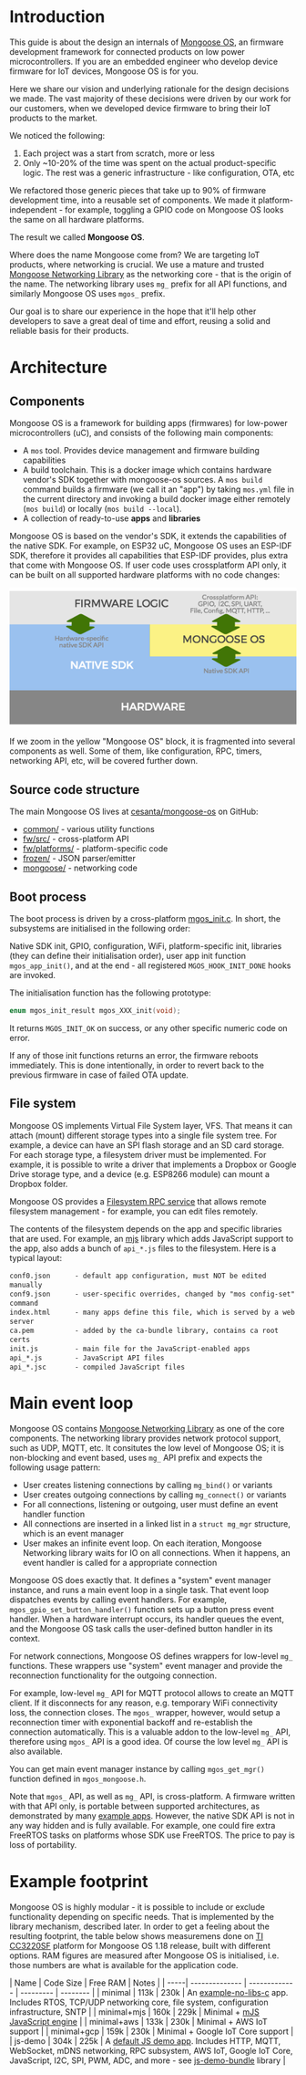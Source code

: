 # Introduction

This guide is about the design an internals of
[Mongoose OS](https://mongoose-os.com), an firmware development framework for
connected products on low power microcontrollers. If you are an embedded
engineer who develop device firmware for IoT devices, Mongoose OS is for you.

Here we share our vision and underlying rationale for the design decisions we made.
The vast majority of these decisions were driven by our work for our customers,
when we developed device firmware to bring their IoT products to the market.

We noticed the following:

1. Each project was a start from scratch, more or less
2. Only ~10-20% of the time was spent on the actual product-specific logic.
  The rest was a generic infrastructure - like configuration, OTA, etc

We refactored those generic pieces that take up to 90% of
firmware development time, into a reusable set of components. We made it
platform-independent - for example, toggling a GPIO code on Mongoose OS looks
the same on all hardware platforms.

The result we called **Mongoose OS**.

Where does the name Mongoose come from?
We are targeting IoT products, where networking is crucial. We use
a mature and trusted
[Mongoose Networking Library](https://github.com/cesanta/mongoose) as
the networking core - that is the origin of the name. The networking library
uses `mg_` prefix for all API functions, and similarly Mongoose OS uses
`mgos_` prefix.

Our goal is to share our experience in the hope that it'll help other
developers to save a great deal of time and effort, reusing a solid and
reliable basis for their products.


# Architecture

## Components

Mongoose OS is a framework for building apps (firmwares) for low-power
microcontrollers (uC), and consists of the following main components:

- A `mos` tool. Provides device management and firmware building capabilities
- A build toolchain. This is a docker image which contains hardware vendor's
  SDK together with mongoose-os sources. A `mos build` command builds a
  firmware (we call it an "app") by taking `mos.yml` file in the current
  directory and invoking a build docker image either remotely (`mos build`)
  or locally (`mos build --local`).
- A collection of ready-to-use **apps** and **libraries**

Mongoose OS is based on the vendor's SDK, it extends the capabilities
of the native SDK. For example, on ESP32 uC, Mongoose OS uses an ESP-IDF SDK,
therefore it provides all capabilities that ESP-IDF provides, plus extra that
come with Mongoose OS. If user code uses crossplatform API only, it can be
built on all supported hardware platforms with no code changes:

![](images/arch1.png)

If we zoom in the yellow "Mongoose OS" block, it is fragmented into several
components as well. Some of them, like configuration, RPC, timers,
networking API, etc, will be covered further down.

## Source code structure

The main Mongoose OS lives at
[cesanta/mongoose-os](https://github.com/cesanta/mongoose-os) on GitHub:

- [common/](https://github.com/cesanta/mongoose-os/tree/master/common) - various utility functions
- [fw/src/](https://github.com/cesanta/mongoose-os/tree/master/fw/src) - cross-platform API
- [fw/platforms/](https://github.com/cesanta/mongoose-os/tree/master/fw/platforms) - platform-specific code
- [frozen/](https://github.com/cesanta/mongoose-os/tree/master/frozen) - JSON parser/emitter
- [mongoose/](https://github.com/cesanta/mongoose-os/tree/master/mongoose) - networking code

## Boot process

The boot process is driven by a cross-platform
[mgos_init.c](https://github.com/cesanta/mongoose-os/blob/master/fw/src/mgos_init.c).
In short, the subsystems are initialised in the following order:

Native SDK init, GPIO, configuration, WiFi, platform-specific init,
libraries (they can define their initialisation order),
user app init function `mgos_app_init()`,
and at the end - all registered `MGOS_HOOK_INIT_DONE` hooks are invoked.

The initialisation function has the following prototype:

```c
enum mgos_init_result mgos_XXX_init(void);
```

It returns `MGOS_INIT_OK` on success, or any other specific numeric code
on error.

If any of those init functions returns an error,
the firmware reboots immediately. This is done intentionally, in order to
revert back to the previous firmware in case of failed OTA update.


## File system

Mongoose OS implements Virtual File System layer, VFS. That means it can
attach (mount) different storage types into a single file system tree.
For example, a device can have an SPI flash storage and an SD card storage.
For each storage type, a filesystem driver must be implemented. For example,
it is possible to write a driver that implements a Dropbox or Google Drive
storage type, and a device (e.g. ESP8266 module) can mount a Dropbox folder.

Mongoose OS provides a
[Filesystem RPC service](/libraries/remote_management/rpc-service-fs.html)
that allows remote filesystem management - for example,
you can edit files remotely.

The contents of the filesystem depends on the app and specific libraries
that are used. For example, an [mjs](https://github.com/mongoose-os-libs/mjs)
library which adds JavaScript support to the app, also adds a bunch of
`api_*.js` files to the filesystem. Here is a typical layout:

```
conf0.json      - default app configuration, must NOT be edited manually
conf9.json      - user-specific overrides, changed by "mos config-set" command
index.html      - many apps define this file, which is served by a web server
ca.pem          - added by the ca-bundle library, contains ca root certs
init.js         - main file for the JavaScript-enabled apps
api_*.js        - JavaScript API files
api_*.jsc       - compiled JavaScript files
```

# Main event loop

Mongoose OS contains
[Mongoose Networking Library](https://github.com/cesanta/mongoose) as one
of the core components. The networking library provides network protocol
support, such as UDP, MQTT, etc. It consitutes the low level of Mongoose OS;
it is non-blocking and event based, uses `mg_` API prefix and
expects the following usage pattern:

- User creates listening connections by calling `mg_bind()` or variants
- User creates outgoing connections by calling `mg_connect()` or variants
- For all connections, listening or outgoing, user must define an event
  handler function
- All connections are inserted in a linked list in a `struct mg_mgr` structure,
  which is an event manager
- User makes an infinite event loop. On each iteration, Mongoose Networking
  library waits for IO on all connections. When it happens, an event
  handler is called for a appropriate connection

Mongoose OS does exactly that. It defines a "system" event manager instance,
and runs a main event loop in a single task. That event loop dispatches
events by calling event handlers. For example, `mgos_gpio_set_button_handler()`
function sets up a button press event handler. When a hardware interrupt
occurs, its handler queues the event, and the Mongoose OS task calls the
user-defined button handler in its context.

For network connections, Mongoose OS defines wrappers for low-level `mg_`
functions. These wrappers use "system" event manager and provide
the reconnection functionality for the outgoing connection.

For example, low-level `mg_` API for MQTT protocol allows to create an MQTT
client. If it disconnects for any reason, e.g. temporary WiFi connectivity loss,
the connection closes. The `mgos_` wrapper, however, would setup a reconnection
timer with exponential backoff and re-establish the connection automatically.
This is a valuable addon to the low-level `mg_` API, therefore using
`mgos_` API is a good idea. Of course the low level `mg_` API is also available.

You can get main event manager instance by calling `mgos_get_mgr()`
function defined in `mgos_mongoose.h`.

Note that `mgos_` API, as well as `mg_` API, is cross-platform. A firmware
written with that API only, is portable between supported architectures,
as demonstrated by many [example apps](https://mongoose-os/docs/reference/apps.html).
However, the native SDK API is not in any way hidden and is fully available.
For example, one could fire extra FreeRTOS tasks on platforms whose SDK
use FreeRTOS. The price to pay is loss of portability.

# Example footprint

Mongoose OS is highly modular - it is possible to include or exclude
functionality depending on specific needs. That is implemented by the
library mechanism, described later. In order to get a feeling about the
resulting footprint, the table below shows measuremens done on
[TI CC3220SF](http://www.ti.com/product/CC3220)
platform for Mongoose OS 1.18 release, built with different options.
RAM figures are measured after Mongoose OS is initialised, i.e. those numbers
are what is available for the application code.

| Name |  Code Size  | Free RAM | Notes |
| -----| -------------- | ------------- | --------- | -------- |
| minimal | 113k |  230k | An [example-no-libs-c](https://github.com/mongoose-os-apps/example-no-libs-c) app. Includes RTOS, TCP/UDP networking core, file system, configuration infrastructure, SNTP  |
| minimal+mjs | 160k | 229k |  Minimal + [mJS JavaScript engine](https://github.com/cesanta/mjs) |
| minimal+aws | 133k | 230k |  Minimal + AWS IoT support |
| minimal+gcp | 159k |  230k |  Minimal + Google IoT Core support |
| js-demo | 304k | 225k | A [default JS demo app](https://github.com/mongoose-os-apps/default). Includes HTTP, MQTT, WebSocket, mDNS networking, RPC subsystem, AWS IoT, Google IoT Core, JavaScript, I2C, SPI, PWM, ADC, and more - see [js-demo-bundle](https://github.com/mongoose-os-libs/js-demo-bundle) library |


<!--
# JavaScript engine
# Timer
 -->

